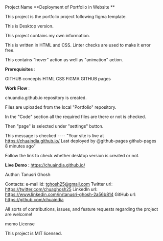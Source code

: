 Project Name **Deployment of Portfolio in Website **

This project is the portfolio project following figma template.

This is Desktop version.

This project contains my own information.

This is written in HTML and CSS. Linter checks are used to make it error free.

This contains "hover" action as well as "animation" action.

**Prerequisites** :

GITHUB concepts HTML CSS FIGMA GITHUB pages

**Work Flow** :

chuandia.github.io repository is created.

Files are uploaded from the local "Portfolio" repository.

In the "Code" section all the required files are there or not is checked.

Then "page" is selected under "settings" button.

This message is checked ---- "Your site is live at https://chuaindia.github.io/ Last deployed by @github-pages github-pages 8 minutes ago"

Follow the link to check whether desktop version is created or not.

**Live Demo** : https://chuaindia.github.io/

Author: Tanusri Ghosh

Contacts: e-mail id: tghosh25@gmail.com Twitter url: https://twitter.com/chuaghosh25 LinkedIn url: https://www.linkedin.com/in/tanusri-ghosh-2a56b814 GitHub url: https://github.com/chuaindia

All sorts of contributions, issues, and feature requests regarding the project are welcome!

memo License

This project is MIT licensed.
